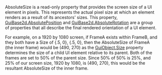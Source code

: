 AbsoluteSize is a read-only property that provides the screen size of a UI
element in pixels. This represents the actual pixel size at which an
element renders as a result of its ancestors' sizes. This property,
[GuiBase2d.AbsolutePosition](https://create.roblox.com/docs/reference/engine/classes/GuiBase2d#AbsolutePosition) and [GuiBase2d.AbsoluteRotation](https://create.roblox.com/docs/reference/engine/classes/GuiBase2d#AbsoluteRotation) are a group
of properties that all describe the final rendered orientation of a UI
element.

For example, on a 1920 by 1080 screen, if FrameA exists within FrameB, and
they both have a Size of {.5, 0}, {.5, 0}, then the AbsoluteSize of FrameA
(the inner frame) would be (490, 270) as the [GuiObject.Size](https://create.roblox.com/docs/reference/engine/classes/GuiObject#Size) property
determines the size of a child UI element relative to its parent. Both of
the frames are set to 50% of the parent size. Since 50% of 50% is 25%, and
25% of our screen size, 1920 by 1080, is (490, 270), this would be the
resultant AbsoluteSize of the inner frame.